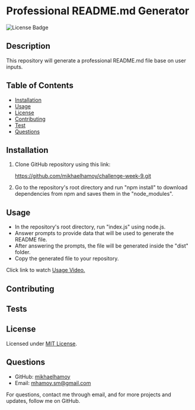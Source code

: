 
# Professional README.md Generator

![License Badge](https://img.shields.io/badge/license-MIT-green)  
    
## Description
  
This repository will generate a professional README.md file base on user inputs.

## Table of Contents
  
* [Installation](#installation)
* [Usage](#usage)
* [License](#license)
* [Contributing](#contributing)
* [Test](#tests)
* [Questions](#questions)
  
## Installation 
  
1. Clone GitHub repository using this link:
     
	https://github.com/mikhaelhamoy/challenge-week-9.git

2. Go to the repository's root directory and run "npm install" to download dependencies from npm and saves them in the "node_modules".    
        
## Usage 
  
* In the repository's root directory, run "index.js" using node.js.
* Answer prompts to provide data that will be used to generate the README file.
* After answering the prompts, the file will be generated inside the "dist" folder.
* Copy the generated file to your repository.

Click link to watch [Usage Video.](https://www.youtube.com/watch?v=jbmwtDYEdZQ)
      
## Contributing 
 
## Tests 
     
## License

Licensed under [MIT License](./LICENSE).
    
## Questions
   
* GitHub: [mikhaelhamoy](https://github.com/mikhaelhamoy)
* Email: [mhamoy.sm@gmail.com](mailto:mhamoy.sm@gmail.com)

For questions, contact me through email, and for more projects and updates, follow me on GitHub.
